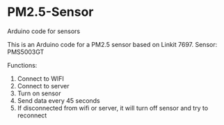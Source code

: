 # PM2.5-Sensor
Arduino code for sensors

This is an Arduino code for a PM2.5 sensor based on Linkit 7697.
Sensor: PMS5003GT

Functions:
1. Connect to WIFI
2. Connect to server
3. Turn on sensor
4. Send data every 45 seconds
5. If disconnected from wifi or server, it will turn off sensor and try to reconnect
